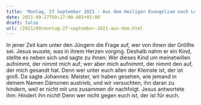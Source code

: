 ```yaml
---
title: 'Montag, 27 September 2021 : Aus dem Heiligen Evangelium nach Lukas - Lk 9,46-50.'
date: 2021-09-27T09:27:00.001+02:00
draft: false
url: /2021/09/montag-27-september-2021-aus-dem.html
---
```


In jener Zeit kam unter den Jüngern die Frage auf, wer von ihnen der Größte sei. Jesus wusste, was in ihrem Herzen vorging. Deshalb nahm er ein Kind, stellte es neben sich und sagte zu ihnen: Wer dieses Kind um meinetwillen aufnimmt, der nimmt mich auf; wer aber mich aufnimmt, der nimmt den auf, der mich gesandt hat. Denn wer unter euch allen der Kleinste ist, der ist groß. Da sagte Johannes: Meister, wir haben gesehen, wie jemand in deinem Namen Dämonen austrieb, und wir versuchten, ihn daran zu hindern, weil er nicht mit uns zusammen dir nachfolgt. Jesus antwortete ihm: Hindert ihn nicht! Denn wer nicht gegen euch ist, der ist für euch.